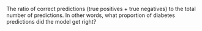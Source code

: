 The ratio of correct predictions (true positives + true negatives) to the total number of predictions. In other words, what proportion of diabetes predictions did the model get right?